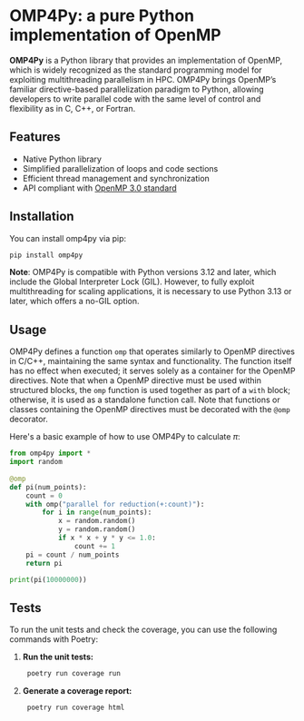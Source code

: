 # OMP4Py: a pure Python implementation of OpenMP

**OMP4Py** is a Python library that provides an implementation of OpenMP, which is widely recognized as the standard programming model for exploiting multithreading parallelism in HPC. OMP4Py brings OpenMP’s familiar directive-based parallelization paradigm to Python, allowing developers to write parallel code with the same level of control and flexibility as in C, C++, or Fortran.

## Features

- Native Python library
- Simplified parallelization of loops and code sections
- Efficient thread management and synchronization
- API compliant with [OpenMP 3.0 standard](https://www.openmp.org/wp-content/uploads/spec30.pdf)

## Installation

You can install omp4py via pip:

```bash
pip install omp4py
```
**Note**: OMP4Py is compatible with Python versions 3.12 and later, which include the Global Interpreter Lock (GIL). However, to fully exploit multithreading for scaling applications, it is necessary to use Python 3.13 or later, which offers a no-GIL option.

## Usage

OMP4Py defines a function `omp` that operates similarly to OpenMP directives in C/C++, maintaining the same syntax and functionality. The function itself has no effect when executed; it serves solely as a container for the OpenMP directives. Note that when a OpenMP directive must be used within structured blocks, the `omp` function is used together as part of a `with` block; otherwise, it is used as a standalone function call. Note that functions or classes containing the OpenMP directives must be decorated with the `@omp` decorator.

Here's a basic example of how to use OMP4Py to calculate $\pi$:

```python
from omp4py import *
import random 
    
@omp
def pi(num_points):
    count = 0
    with omp("parallel for reduction(+:count)"):
        for i in range(num_points):
            x = random.random()
            y = random.random()
            if x * x + y * y <= 1.0:
                count += 1
    pi = count / num_points
    return pi

print(pi(10000000))  
```

## Tests

To run the unit tests and check the coverage, you can use the following commands with Poetry:

1. **Run the unit tests:**

    ```bash
     poetry run coverage run
    ```

2. **Generate a coverage report:**

    ```bash
     poetry run coverage html
    ```
